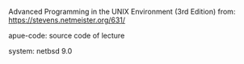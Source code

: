 Advanced Programming in the UNIX Environment (3rd Edition)
from: https://stevens.netmeister.org/631/

apue-code: source code of lecture

system: netbsd 9.0
